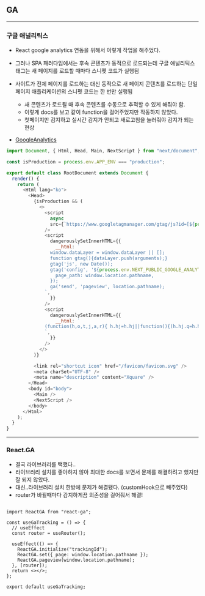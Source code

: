 ## GA

---

### 구글 애널리틱스

- React google analytics 연동을 위해서 이렇게 작업을 해주었다.
- 그러나 SPA 패러다임에서는 후속 콘텐츠가 동적으로 로드되는데 구글 애널리틱스 태그는 새 페이지를 로드할 때마다 스니펫 코드가 실행됨
- 사이트가 전체 페이지를 로드하는 대신 동적으로 새 페이지 콘텐츠를 로드하는 단일 페이지 애플리케이션의 스니펫 코드는 한 번만 실행됨

  - 새 콘텐츠가 로드될 때 후속 콘텐츠를 수동으로 추적할 수 있게 해줘야 함.
  - 이렇게 docs를 보고 같이 function을 걸어주었지만 작동하지 않았다.
  - 첫페이지만 감지하고 실시간 감지가 안되고 새로고침을 눌러줘야 감지가 되는 현상

- [GoogleAnalytics](https://developers.google.com/analytics/devguides/collection/analyticsjs/single-page-applications)

```js
import Document, { Html, Head, Main, NextScript } from "next/document";

const isProduction = process.env.APP_ENV === "production";

export default class RootDocument extends Document {
  render() {
    return (
      <Html lang="ko">
        <Head>
          {isProduction && (
            <>
              <script
                async
                src={`https://www.googletagmanager.com/gtag/js?id=[${process.env.NEXT_PUBLIC_GOOGLE_ANALYTICS}]`}
              />
              <script
                dangerouslySetInnerHTML={{
                  __html: `
                window.dataLayer = window.dataLayer || [];
                function gtag(){dataLayer.push(arguments);}
                gtag('js', new Date());
                gtag('config', '${process.env.NEXT_PUBLIC_GOOGLE_ANALYTICS}', {
                  page_path: window.location.pathname,
                });
                ga('send', 'pageview', location.pathname);
              `,
                }}
              />
              <script
                dangerouslySetInnerHTML={{
                  __html: `
              (function(h,o,t,j,a,r){ h.hj=h.hj||function(){(h.hj.q=h.hj.q||[]).push(arguments)}; h._hjSettings={hjid:2646733,hjsv:6}; a=o.getElementsByTagName('head')[0]; r=o.createElement('script');r.async=1; r.src=t+h._hjSettings.hjid+j+h._hjSettings.hjsv; a.appendChild(r); })(window,document,'https://static.hotjar.com/c/hotjar-','.js?sv=');
              `,
                }}
              />
            </>
          )}

          <link rel="shortcut icon" href="/favicon/favicon.svg" />
          <meta charSet="UTF-8" />
          <meta name="description" content="Xquare" />
        </Head>
        <body id="body">
          <Main />
          <NextScript />
        </body>
      </Html>
    );
  }
}
```

---

### React.GA

- 결국 라이브러리를 택했다..
- 라이브러리 설치를 좋아하지 않아 최대한 docs를 보면서 문제를 해결하려고 했지만 잘 되지 않았다.
- 대신..라이브러리 설치 한방에 문제가 해결됐다. (customHook으로 빼주었다)
- router가 바뀔때마다 감지하게끔 의존성을 걸어줘서 해결!

```Js

import ReactGA from "react-ga";

const useGaTracking = () => {
  // useEffect
  const router = useRouter();

  useEffect(() => {
    ReactGA.initialize("trackingId");
    ReactGA.set({ page: window.location.pathname });
    ReactGA.pageview(window.location.pathname);
  }, [router]);
  return <></>;
};

export default useGaTracking;

```
